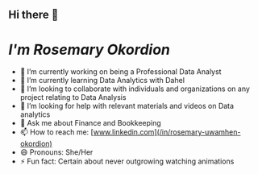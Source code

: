 ## Hi there 👋
# ***I'm Rosemary Okordion***

- 🔭 I’m currently working on being a Professional Data Analyst
- 🌱 I’m currently learning Data Analytics with Dahel
- 👯 I’m looking to collaborate with individuals and organizations on any project relating to Data Analysis
- 🤔 I’m looking for help with relevant materials and videos on Data analytics
- 💬 Ask me about Finance and Bookkeeping
- 📫 How to reach me: [www.linkedin.com](/in/rosemary-uwamhen-okordion)
- 😄 Pronouns: She/Her
- ⚡ Fun fact: Certain about never outgrowing watching animations

